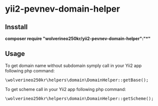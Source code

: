 # yii2-pevnev-domain-helper
<p>
<h2>Insstall</h2>
<b>composer require "wolverineo250kr/yii2-pevnev-domain-helper":"*"</b>
<h2>Usage</h2>
To get domain name without subdomain symply call in your Yii2 app following php command:
<pre>
\wolverineo250kr\helpers\domain\DomainHelper::getBase();
</pre>
<p>
To get scheme call in your Yii2 app following php command:
<pre>
\wolverineo250kr\helpers\domain\DomainHelper::getScheme();
</pre>
